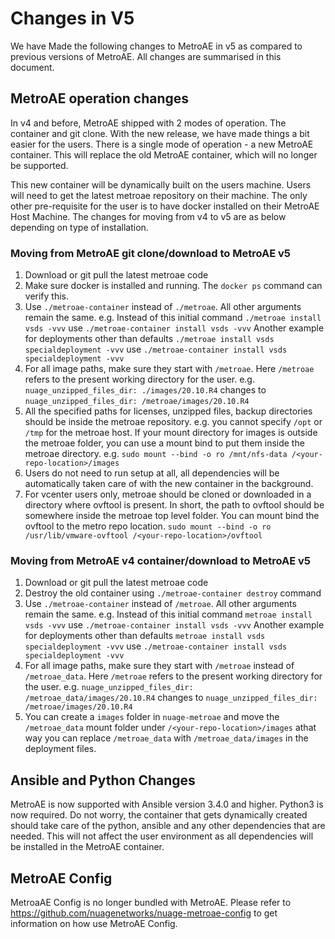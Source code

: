 # Changes in V5
We have Made the following changes to MetroAE in v5 as compared to previous versions of MetroAE. All changes are summarised in this document.

## MetroAE operation changes
In v4 and before, MetroAE shipped with 2 modes of operation. The container and git clone. With the new release, we have made things a bit easier for the users. There is a single mode of operation - a new MetroAE container. This will replace the old MetroAE container, which will no longer be supported.

This new container will be dynamically built on the users machine. Users will need to get the latest metroae repository on their machine. The only other pre-requisite for the user is to have docker installed on their MetroAE Host Machine. The changes for moving from v4 to v5 are as below depending on type of installation. 

### Moving from MetroAE git clone/download to MetroAE v5
1. Download or git pull the latest metroae code
2. Make sure docker is installed and running. The `docker ps` command can verify this. 
3. Use `./metroae-container` instead of `./metroae`. All other arguments remain the same. 
   e.g. Instead of this initial command
   `./metroae install vsds -vvv` use `./metroae-container install vsds -vvv`
   Another example for deployments other than defaults
   `./metroae install vsds specialdeployment -vvv` use `./metroae-container install vsds specialdeployment -vvv`
4. For all image paths, make sure they start with `/metroae`. Here `/metroae` refers to the present working directory for the user. 
   e.g. 
   `nuage_unzipped_files_dir: ./images/20.10.R4` changes to `nuage_unzipped_files_dir: /metroae/images/20.10.R4`
5. All the specified paths for licenses, unzipped files, backup directories should be inside the metroae repository. e.g. you cannot specify `/opt` or `/tmp` for the metroae host. If your mount directory for images is outside the metroae folder, you can use a mount bind to put them inside the metroae directory. 
   e.g. 
   `sudo mount --bind -o ro /mnt/nfs-data /<your-repo-location>/images`
6. Users do not need to run setup at all, all dependencies will be automatically taken care of with the new container in the background.
7. For vcenter users only, metroae should be cloned or downloaded in a directory where ovftool is present. In short, the path to ovftool should be somewhere inside the metroae top level folder. You can mount bind the ovftool to the metro repo location.
   `sudo mount --bind -o ro /usr/lib/vmware-ovftool /<your-repo-location>/ovftool`

### Moving from MetroAE v4 container/download to MetroAE v5
1. Download or git pull the latest metroae code
2. Destroy the old container using `./metroae-container destroy` command
3. Use `./metroae-container` instead of `/metroae`. All other arguments remain the same.
   e.g. Instead of this initial command
   `metroae install vsds -vvv` use `./metroae-container install vsds -vvv`
   Another example for deployments other than defaults
   `metroae install vsds specialdeployment -vvv` use `./metroae-container install vsds specialdeployment -vvv`
4. For all image paths, make sure they start with `/metroae` instead of `/metroae_data`. Here `/metroae` refers to the present working directory for the user. 
   e.g. 
   `nuage_unzipped_files_dir: /metroae_data/images/20.10.R4` changes to `nuage_unzipped_files_dir: /metroae/images/20.10.R4`
5. You can create a `images` folder in `nuage-metroae` and move the `/metroae_data` mount folder under `/<your-repo-location>/images` athat way you can replace `/metroae_data` with `/metroae_data/images` in the deployment files. 

## Ansible and Python Changes
MetroAE is now supported with Ansible version 3.4.0 and higher. Python3 is now required. Do not worry, the container that gets dynamically created should take care of the python, ansible and any other dependencies that are needed. This will not affect the user environment as all dependencies will be installed in the MetroAE container.

## MetroAE Config
MetroaAE Config is no longer bundled with MetroAE. Please refer to https://github.com/nuagenetworks/nuage-metroae-config to get information on how use MetroAE Config.
